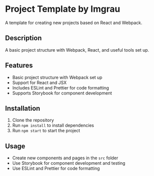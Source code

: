 # Project Template by Imgrau

A template for creating new projects based on React and Webpack.

## Description

A basic project structure with Webpack, React, and useful tools set up.

## Features

- Basic project structure with Webpack set up
- Support for React and JSX
- Includes ESLint and Prettier for code formatting
- Supports Storybook for component development

## Installation

1. Clone the repository
2. Run `npm install` to install dependencies
3. Run `npm start` to start the project

## Usage

- Create new components and pages in the `src` folder
- Use Storybook for component development and testing
- Use ESLint and Prettier for code formatting
